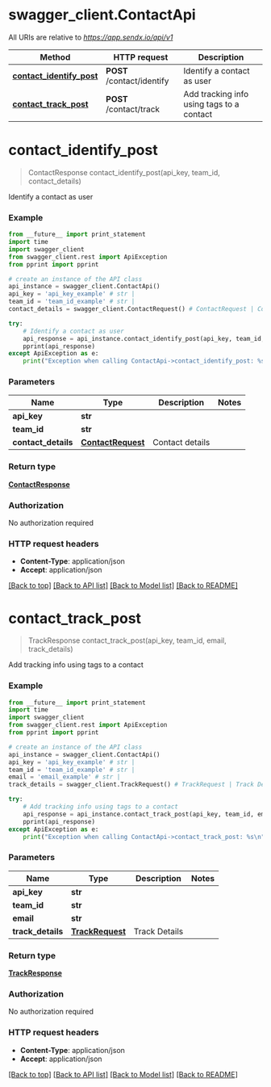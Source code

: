 # swagger_client.ContactApi

All URIs are relative to *https://app.sendx.io/api/v1*

Method | HTTP request | Description
------------- | ------------- | -------------
[**contact_identify_post**](ContactApi.md#contact_identify_post) | **POST** /contact/identify | Identify a contact as user
[**contact_track_post**](ContactApi.md#contact_track_post) | **POST** /contact/track | Add tracking info using tags to a contact


# **contact_identify_post**
> ContactResponse contact_identify_post(api_key, team_id, contact_details)

Identify a contact as user



### Example 
```python
from __future__ import print_statement
import time
import swagger_client
from swagger_client.rest import ApiException
from pprint import pprint

# create an instance of the API class
api_instance = swagger_client.ContactApi()
api_key = 'api_key_example' # str | 
team_id = 'team_id_example' # str | 
contact_details = swagger_client.ContactRequest() # ContactRequest | Contact details

try: 
    # Identify a contact as user
    api_response = api_instance.contact_identify_post(api_key, team_id, contact_details)
    pprint(api_response)
except ApiException as e:
    print("Exception when calling ContactApi->contact_identify_post: %s\n" % e)
```

### Parameters

Name | Type | Description  | Notes
------------- | ------------- | ------------- | -------------
 **api_key** | **str**|  | 
 **team_id** | **str**|  | 
 **contact_details** | [**ContactRequest**](ContactRequest.md)| Contact details | 

### Return type

[**ContactResponse**](ContactResponse.md)

### Authorization

No authorization required

### HTTP request headers

 - **Content-Type**: application/json
 - **Accept**: application/json

[[Back to top]](#) [[Back to API list]](../README.md#documentation-for-api-endpoints) [[Back to Model list]](../README.md#documentation-for-models) [[Back to README]](../README.md)

# **contact_track_post**
> TrackResponse contact_track_post(api_key, team_id, email, track_details)

Add tracking info using tags to a contact



### Example 
```python
from __future__ import print_statement
import time
import swagger_client
from swagger_client.rest import ApiException
from pprint import pprint

# create an instance of the API class
api_instance = swagger_client.ContactApi()
api_key = 'api_key_example' # str | 
team_id = 'team_id_example' # str | 
email = 'email_example' # str | 
track_details = swagger_client.TrackRequest() # TrackRequest | Track Details

try: 
    # Add tracking info using tags to a contact
    api_response = api_instance.contact_track_post(api_key, team_id, email, track_details)
    pprint(api_response)
except ApiException as e:
    print("Exception when calling ContactApi->contact_track_post: %s\n" % e)
```

### Parameters

Name | Type | Description  | Notes
------------- | ------------- | ------------- | -------------
 **api_key** | **str**|  | 
 **team_id** | **str**|  | 
 **email** | **str**|  | 
 **track_details** | [**TrackRequest**](TrackRequest.md)| Track Details | 

### Return type

[**TrackResponse**](TrackResponse.md)

### Authorization

No authorization required

### HTTP request headers

 - **Content-Type**: application/json
 - **Accept**: application/json

[[Back to top]](#) [[Back to API list]](../README.md#documentation-for-api-endpoints) [[Back to Model list]](../README.md#documentation-for-models) [[Back to README]](../README.md)

